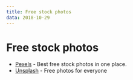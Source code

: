 ```yaml
---
title: Free stock photos
data: 2018-10-29
---
```


# Free stock photos

* [Pexels](https://www.pexels.com/) - Best free stock photos in one place.
* [Unsplash](https://unsplash.com/) - Free photos for everyone